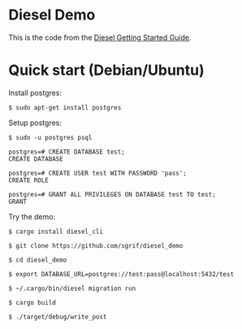 Diesel Demo
===========

This is the code from the [Diesel Getting Started
Guide](http://diesel.rs/guides/getting-started).

Quick start (Debian/Ubuntu)
===========================

Install postgres:
```
$ sudo apt-get install postgres
```

Setup postgres:
```
$ sudo -u postgres psql

postgres=# CREATE DATABASE test;
CREATE DATABASE

postgres=# CREATE USER test WITH PASSWORD 'pass';
CREATE ROLE

postgres=# GRANT ALL PRIVILEGES ON DATABASE test TO test;
GRANT
```

Try the demo:
```
$ cargo install diesel_cli

$ git clone https://github.com/sgrif/diesel_demo

$ cd diesel_demo

$ export DATABASE_URL=postgres://test:pass@localhost:5432/test

$ ~/.cargo/bin/diesel migration run

$ cargo build

$ ./target/debug/write_post
```
